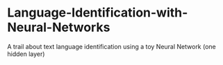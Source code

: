 # Language-Identification-with-Neural-Networks
A trail about text language identification using a toy Neural Network (one hidden layer)
